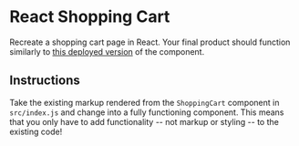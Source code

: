 # React Shopping Cart

Recreate a shopping cart page in React. Your final product should function similarly to [this deployed version](http://oceanic-sense.surge.sh/) of the component.

## Instructions

Take the existing markup rendered from the `ShoppingCart` component in `src/index.js` and change into a fully functioning component. This means that you only have to add functionality -- not markup or styling -- to the existing code!
